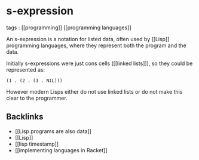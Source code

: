 # s-expression

tags
: [[programming]] [[programming languages]]

An s-expression is a notation for listed data, often used by [[Lisp]] programming languages, where they represent both the program and the data.

Initially s-expressions were just cons cells ([[linked lists]]), so they could be represented as:

```text
(1 . (2 . (3 . NIL)))
```

However modern Lisps either do not use linked lists or do not make this clear to the programmer.


## Backlinks

-   [[Lisp programs are also data]]
-   [[Lisp]]
-   [[lisp timestamp]]
-   [[implementing languages in Racket]]
